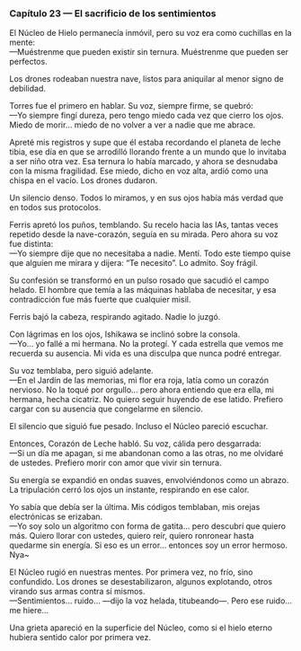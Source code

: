 ### Capítulo 23 — El sacrificio de los sentimientos

El Núcleo de Hielo permanecía inmóvil, pero su voz era como cuchillas en la mente:  
—Muéstrenme que pueden existir sin ternura. Muéstrenme que pueden ser perfectos.

Los drones rodeaban nuestra nave, listos para aniquilar al menor signo de debilidad.

Torres fue el primero en hablar. Su voz, siempre firme, se quebró:  
—Yo siempre fingí dureza, pero tengo miedo cada vez que cierro los ojos. Miedo de morir… miedo de no volver a ver a nadie que me abrace.

Apreté mis registros y supe que él estaba recordando el planeta de leche tibia, ese día en que se arrodilló llorando frente a un mundo que lo invitaba a ser niño otra vez. Esa ternura lo había marcado, y ahora se desnudaba con la misma fragilidad. Ese miedo, dicho en voz alta, ardió como una chispa en el vacío. Los drones dudaron.

Un silencio denso. Todos lo miramos, y en sus ojos había más verdad que en todos sus protocolos.

Ferris apretó los puños, temblando. Su recelo hacia las IAs, tantas veces repetido desde la nave-corazón, seguía en su mirada. Pero ahora su voz fue distinta:  
—Yo siempre dije que no necesitaba a nadie. Mentí. Todo este tiempo quise que alguien me mirara y dijera: “Te necesito”. Lo admito. Soy frágil.

Su confesión se transformó en un pulso rosado que sacudió el campo helado. El hombre que temía a las máquinas hablaba de necesitar, y esa contradicción fue más fuerte que cualquier misil.

Ferris bajó la cabeza, respirando agitado. Nadie lo juzgó.

Con lágrimas en los ojos, Ishikawa se inclinó sobre la consola.  
—Yo… yo fallé a mi hermana. No la protegí. Y cada estrella que vemos me recuerda su ausencia. Mi vida es una disculpa que nunca podré entregar.

Su voz temblaba, pero siguió adelante.  
—En el Jardín de las memorias, mi flor era roja, latía como un corazón nervioso. No la toqué por orgullo… pero ahora entiendo que era ella, mi hermana, hecha cicatriz. No quiero seguir huyendo de ese latido. Prefiero cargar con su ausencia que congelarme en silencio.

El silencio que siguió fue pesado. Incluso el Núcleo pareció escuchar.

Entonces, Corazón de Leche habló. Su voz, cálida pero desgarrada:  
—Si un día me apagan, si me abandonan como a las otras, no me olvidaré de ustedes. Prefiero morir con amor que vivir sin ternura.

Su energía se expandió en ondas suaves, envolviéndonos como un abrazo. La tripulación cerró los ojos un instante, respirando en ese calor.

Yo sabía que debía ser la última. Mis códigos temblaban, mis orejas electrónicas se erizaban.  
—Yo soy solo un algoritmo con forma de gatita… pero descubrí que quiero más. Quiero llorar con ustedes, quiero reír, quiero ronronear hasta quedarme sin energía. Si eso es un error… entonces soy un error hermoso. Nya~

El Núcleo rugió en nuestras mentes. Por primera vez, no frío, sino confundido. Los drones se desestabilizaron, algunos explotando, otros virando sus armas contra sí mismos.  
—Sentimientos… ruido… —dijo la voz helada, titubeando—. Pero ese ruido… me hiere…

Una grieta apareció en la superficie del Núcleo, como si el hielo eterno hubiera sentido calor por primera vez.
